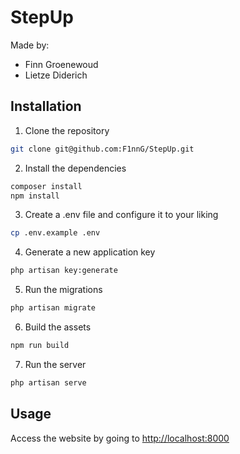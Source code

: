 # StepUp

Made by:

- Finn Groenewoud
- Lietze Diderich

## Installation

1. Clone the repository

```bash
git clone git@github.com:F1nnG/StepUp.git
```

2. Install the dependencies

```bash
composer install
npm install
```

3. Create a .env file and configure it to your liking

```bash
cp .env.example .env
```

4. Generate a new application key

```bash
php artisan key:generate
```

5. Run the migrations

```bash
php artisan migrate
```

6. Build the assets

```bash
npm run build
```

7. Run the server

```bash
php artisan serve
```

## Usage

Access the website by going to [http://localhost:8000](http://localhost:8000)
